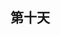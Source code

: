 ## 第十天

<!--
  vscode：
    command + p 项目文件
    command + t 项目文件

    command + shift + o   搜索方法名
    y + s + i + w + (     用()包裹当前单词

  数字的用法
  语法：
    数字 + operator + 动作(范围)
    operator + 数字 + 动作(范围)
  譬如删除三个单词可以：3dw  或者 d3w ，从语义上看d3w更好



  点的用法： .
  功能一：重复上一次的修改——这里的修改是指文本做了更新，增加、删除、修改

  优化之前学的操作
    删除一个单词的方法有： bde 、 dbx 、 diw
      操作的意思分别是：光标在单词任意位置时：      b ： 移动到单词首部 d ：删除的pending状态 e ：移动到单词尾部
                     光标在单词首部时：         d ： 删除的pending状态  b：移动到单词尾部 x：删除当前字符
                     光标在单词任意位置时：      d : 删除的pending状态  i ： 单词内部不包括外部空格 w：一个单词
      bde只会被记录de，因为b是移动，是不会被记录的
      dbx只会被记录x，因为记录的是上一次修改，db和x只会记录最后一次x
      diw可以被点完整重复

    行尾加分号
      jLa;      j和L不会被记录，所以后续可能会光标不在行尾
      jA;       A是移动到行尾并进入insert模式，会被记录，所以j. 即可在后续行尾添加分号

    查找手动替换
      cw


  对于数字和点，能重复就不要用数字，即能用点就不要用数字

-->
